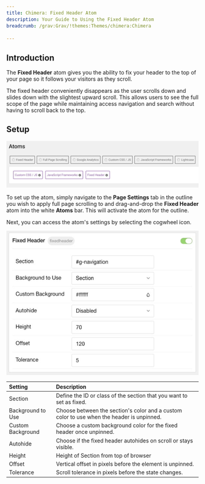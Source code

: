 ```yaml
---
title: Chimera: Fixed Header Atom
description: Your Guide to Using the Fixed Header Atom
breadcrumb: /grav:Grav/!themes:Themes/chimera:Chimera

---
```


## Introduction

The **Fixed Header** atom gives you the ability to fix your header to the top of your page so it follows your visitors as they scroll.

The fixed header conveniently disappears as the user scrolls down and slides down with the slightest upward scroll. This allows users to see the full scope of the page while maintaining access navigation and search without having to scroll back to the top.

## Setup

![](assets/atom_fixedheader1.jpeg)

To set up the atom, simply navigate to the **Page Settings** tab in the outline you wish to apply full page scrolling to and drag-and-drop the **Fixed Header** atom into the white **Atoms** bar. This will activate the atom for the outline.

Next, you can access the atom's settings by selecting the cogwheel icon.

![](assets/atom_fixedheader2.jpeg)

| Setting           | Description                                                                               |
| :-----            | :-----                                                                                    |
| Section           | Define the ID or class of the section that you want to set as fixed.                      |
| Background to Use | Choose between the section's color and a custom color to use when the header is unpinned. |
| Custom Background | Choose a custom background color for the fixed header once unpinned.                      |
| Autohide          | Choose if the fixed header autohides on scroll or stays visible.                          |
| Height         	| Height of Section from top of browser                         							|
| Offset            | Vertical offset in pixels before the element is unpinned.                                 |
| Tolerance         | Scroll tolerance in pixels before the state changes.                                      |